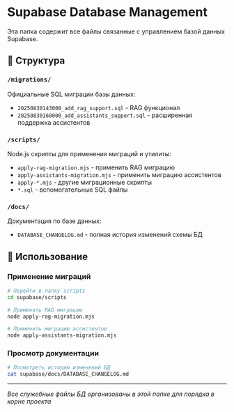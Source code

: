 # Supabase Database Management

Эта папка содержит все файлы связанные с управлением базой данных Supabase.

## 📁 Структура

### `/migrations/`
Официальные SQL миграции базы данных:
- `20250830143000_add_rag_support.sql` - RAG функционал
- `20250830160000_add_assistants_support.sql` - расширенная поддержка ассистентов

### `/scripts/`
Node.js скрипты для применения миграций и утилиты:
- `apply-rag-migration.mjs` - применить RAG миграцию
- `apply-assistants-migration.mjs` - применить миграцию ассистентов
- `apply-*.mjs` - другие миграционные скрипты
- `*.sql` - вспомогательные SQL файлы

### `/docs/`
Документация по базе данных:
- `DATABASE_CHANGELOG.md` - полная история изменений схемы БД

## 🚀 Использование

### Применение миграций
```bash
# Перейти в папку scripts
cd supabase/scripts

# Применить RAG миграцию
node apply-rag-migration.mjs

# Применить миграцию ассистентов
node apply-assistants-migration.mjs
```

### Просмотр документации
```bash
# Посмотреть историю изменений БД
cat supabase/docs/DATABASE_CHANGELOG.md
```

---

*Все служебные файлы БД организованы в этой папке для порядка в корне проекта*